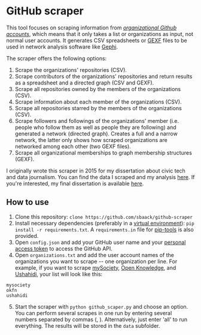 # GitHub scraper

This tool focuses on scraping information from _[organizational Github accounts](https://developer.github.com/v3/orgs/)_, which means that it only takes a list or organizations as input, not normal user accounts. It generates CSV spreadsheets or [GEXF](https://gephi.org/gexf/format/) files to be used in network analysis software like [Gephi](https://gephi.github.io/).

The scraper offers the following options:

1. Scrape the organizations' repositories (CSV).
2. Scrape contributors of the organizations' repositories and return results as a spreadsheet and a directed graph (CSV and GEXF).
3. Scrape all repositories owned by the members of the organizations (CSV).
4. Scrape information about each member of the organizations (CSV).
5. Scrape all repositories starred by the members of the organizations (CSV).
6. Scrape followers and followings of the organizations' member (i.e. people who follow them as well as people they are following) and generated a network (directed graph). Creates a full and a narrow network, the latter only shows how scraped organizations are networked among each other (two GEXF files).
7. Scrape all organizational memberships to graph membership structures (GEXF).

I originally wrote this scraper in 2015 for my dissertation about civic tech and data journalism. You can find the data I scraped and my analysis [here](https://sbaack.com/blog/scraping-the-global-civic-tech-community-on-github-part-2.html). If you're interested, my final dissertation is available [here](http://hdl.handle.net/11370/4c94668a-c25c-43cb-9b36-5d54e3ff3c2e).

## How to use

1. Clone this repository: `clone https://github.com/sbaack/github-scraper`
2. Install necessary dependencies (preferably in a [virtual environment](https://docs.python.org/3/tutorial/venv.html)): `pip install -r requirements.txt`. A `requirements.in` file for [pip-tools](https://github.com/jazzband/pip-tools) is also provided.
3. Open `config.json` and add your GitHub user name and your [personal access token](https://github.com/settings/tokens) to access the GitHub API.
4. Open `organizations.txt` and add the user account names of the organizations you want to scrape -- one organization per line. For example, if you want to scrape [mySociety](https://github.com/mysociety), [Open Knowledge](https://github.com/okfn), and [Ushahidi](https://github.com/ushahidi), your list will look like this:

```
mysociety
okfn
ushahidi
```

5. Start the scraper with `python github_scaper.py` and choose an option. You can perform several scrapes in one run by entering several numbers separated by commas (, ). Alternatively, just enter 'all' to run everything. The results will be stored in the `data` subfolder.